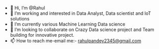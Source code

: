 - 👋 Hi, I’m @Rahul
- 👀 I’m working and interested in Data Analyst, Data scientist and IoT solutions
- 🌱 I’m currently various Machine Learning Data science
- 💞️ I’m looking to collaborate on Crazy Data science project and Team building for innovative project.
- 📫 How to reach me-email me:- rahulpandey2345@gmail.com

<!---
Rahul-data/Rahul-data is a ✨ special ✨ repository because its `README.md` (this file) appears on your GitHub profile.
You can click the Preview link to take a look at your changes.
--->
